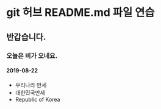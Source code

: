 # git 허브 README.md 파일 연습
## 반갑습니다.
### 오늘은 비가 오네요.
#### 2019-08-22

* 우리나라 만세
* 대한민국만세
* Republic of Korea
